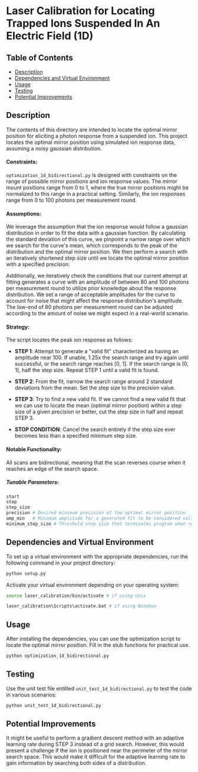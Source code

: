 # Laser Calibration for Locating Trapped Ions Suspended In An Electric Field (1D)

## Table of Contents
- [Description](#description)
- [Dependencies and Virtual Environment](#dependencies-and-virtual-environment)
- [Usage](#usage)
- [Testing](#testing)
- [Potential Improvements](#potential-improvements)

## Description

The contents of this directory are intended to locate the optimal mirror position for eliciting a photon response from a suspended ion. This project locates the optimal mirror position using simulated ion response data, assuming a noisy gaussian distribution.

#### Constraints:
```optimization_1d_bidirectional.py``` is designed with constraints on the range of possible mirror positions and ion response values. The mirror mount positions range from 0 to 1, where the true mirror positions might be normalized to this range in a practical setting. Similarly, the ion responses range from 0 to 100 photons per measurement round. 

#### Assumptions:
We leverage the assumption that the ion response would follow a gaussian distribution in order to fit the data with a gaussian function. By calculating the standard deviation of this curve, we pinpoint a narrow range over which we search for the curve's mean, which corresponds to the peak of the distribution and the optimal mirror position. We then perform a search with an iteratively shortened step size until we locate the optimal mirror position with a specified precision. 

Additionally, we iteratively check the conditions that our current attempt at fitting generates a curve with an amplitude of between 80 and 100 photons per measurement round to utilize prior knowledge about the response distribution. We set a range of acceptable amplitudes for the curve to account for noise that might affect the response distribution's amplitude. The low-end of 80 photons per measurement round can be adjusted according to the amount of noise we might expect in a real-world scenario.

#### Strategy:

The script locates the peak ion response as follows:
- **STEP 1**: Attempt to generate a "valid fit" characterized as having an amplitude near 100. If unable, 1.25x the search range and try again until successful, or the search range reaches [0, 1]. If the search range is [0, 1], half the step size. Repeat STEP 1 until a valid fit is found.

- **STEP 2**: From the fit, narrow the search range around 2 standard deviations from the mean. Set the step size to the precision value.

- **STEP 3**: Try to find a new valid fit. If we cannot find a new valid fit that we can use to locate the mean (optimal mirror position) within a step size of a given precision or better, cut the step size in half and repeat STEP 3. 

- **STOP CONDITION**: Cancel the search entirely if the step size ever becomes less than a specified minimum step size.

#### Notable Functionality:
All scans are bidirectional, meaning that the scan reverses course when it reaches an edge of the search space.


##### Tunable Parameters:
```bash
start
stop
step_size
precision # Desired minimum precision of the optimal mirror position
amp_min   # Minimum amplitude for a generated fit to be considered valid
minimum_step_size # Threshold step size that terminates program when reached
```

## Dependencies and Virtual Environment
To set up a virtual environment with the appropriate dependencies, run the following command in your project directory:
```bash
python setup.py
```

Activate your virtual environment depending on your operating system:
```bash
source laser_calibration/bin/activate # if using Unix
```

```bash
laser_calibration\Scripts\activate.bat # if using Windows
```

## Usage

After installing the dependencies, you can use the optimization script to locate the optimal mirror position. Fill in the stub functions for practical use.
```bash
python optimization_1d_bidirectional.py
```

## Testing

Use the unit test file entitled `unit_test_1d_bidirectional.py` to test the code in various scenarios:
```bash
python unit_test_1d_bidirectional.py
```

## Potential Improvements
It might be useful to perform a gradient descent method with an adaptive learning rate during STEP 3 instead of a grid search. However, this would present a challenge if the ion is positioned near the perimeter of the mirror search space. This would make it difficult for the adaptive learning rate to gain information by searching both sides of a distribution. 
